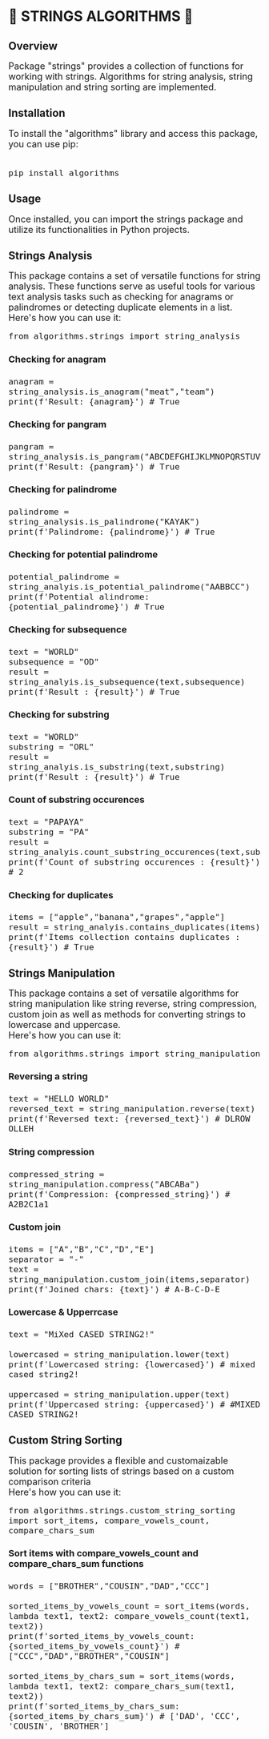 # 📝 STRINGS ALGORITHMS 📝

## Overview

<font size="+1">
Package "strings" provides a collection of functions for working with strings. Algorithms for string analysis,
string manipulation and string sorting are implemented.


</font>

## Installation

<font size="+1">
To install the "algorithms" library and access this package, you can use pip:<br>
<br>

```
pip install algorithms
```

</font>

## Usage

<font size="+1">
Once installed, you can import the strings package and utilize its functionalities in Python projects.
</font>

## Strings Analysis

<font size="+1">
This package contains a set of versatile functions for string analysis. These functions serve as 
useful tools for various text analysis tasks such as checking for anagrams or palindromes or detecting
duplicate elements in a list. <br>
Here's how you can use it:
<br>

```
from algorithms.strings import string_analysis
```

#### Checking for anagram

```
anagram = string_analysis.is_anagram("meat","team")
print(f'Result: {anagram}') # True
```

#### Checking for pangram

```
pangram = string_analysis.is_pangram("ABCDEFGHIJKLMNOPQRSTUVWXYZ")
print(f'Result: {pangram}') # True
```

#### Checking for palindrome

```
palindrome = string_analysis.is_palindrome("KAYAK")
print(f'Palindrome: {palindrome}') # True
```  

#### Checking for potential palindrome

```
potential_palindrome = string_analyis.is_potential_palindrome("AABBCC")
print(f'Potential alindrome: {potential_palindrome}') # True
```

#### Checking for subsequence

```
text = "WORLD"
subsequence = "OD"
result = string_analyis.is_subsequence(text,subsequence)
print(f'Result : {result}') # True
```

#### Checking for substring

```
text = "WORLD"
substring = "ORL"
result = string_analyis.is_substring(text,substring)
print(f'Result : {result}') # True
```

#### Count of substring occurences

```
text = "PAPAYA"
substring = "PA"
result = string_analyis.count_substring_occurences(text,substring)
print(f'Count of substring occurences : {result}') # 2
```

#### Checking for duplicates

```
items = ["apple","banana","grapes","apple"]
result = string_analyis.contains_duplicates(items)
print(f'Items collection contains duplicates : {result}') # True
```

</font>

## Strings Manipulation

<font size="+1">
This package contains a set of versatile algorithms for string manipulation like string reverse,
string compression, custom join as well as methods for converting strings to lowercase and uppercase.<br>
Here's how you can use it:
<br>

```
from algorithms.strings import string_manipulation
```

#### Reversing a string

```
text = "HELLO WORLD"
reversed_text = string_manipulation.reverse(text)
print(f'Reversed text: {reversed_text}') # DLROW OLLEH
```

#### String compression

```
compressed_string = string_manipulation.compress("ABCABa")
print(f'Compression: {compressed_string}') # A2B2C1a1
```

#### Custom join

```
items = ["A","B","C","D","E"]
separator = "-"
text = string_manipulation.custom_join(items,separator)
print(f'Joined chars: {text}') # A-B-C-D-E
```  

#### Lowercase & Upperrcase

```
text = "MiXed CASED STRING2!"

lowercased = string_manipulation.lower(text)
print(f'Lowercased string: {lowercased}') # mixed cased string2!

uppercased = string_manipulation.upper(text)
print(f'Uppercased string: {uppercased}') # #MIXED CASED STRING2!                  
```

</font>

## Custom String Sorting

<font size="+1">
This package provides a flexible and customaizable solution for sorting
lists of strings based on a custom comparison criteria<br>
Here's how you can use it:
<br>

```
from algorithms.strings.custom_string_sorting import sort_items, compare_vowels_count,
compare_chars_sum
```

#### Sort items with compare_vowels_count and compare_chars_sum functions

```
words = ["BROTHER","COUSIN","DAD","CCC"]

sorted_items_by_vowels_count = sort_items(words, lambda text1, text2: compare_vowels_count(text1, text2))
print(f'sorted_items_by_vowels_count: {sorted_items_by_vowels_count}') # ["CCC","DAD","BROTHER","COUSIN"]

sorted_items_by_chars_sum = sort_items(words, lambda text1, text2: compare_chars_sum(text1, text2))
print(f'sorted_items_by_chars_sum: {sorted_items_by_chars_sum}') # ['DAD', 'CCC', 'COUSIN', 'BROTHER']
```
</font>






